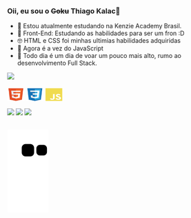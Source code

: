 ### Oii, eu sou o <s>Goku</s> Thiago Kalac👋

- 🔭 Estou atualmente estudando na Kenzie Academy Brasil.
- 🤯 Front-End: Estudando as habilidades para ser um fron :D
- 🤓 HTML e CSS foi minhas ultimias habilidades adquiridas
- 👷 Agora é a vez do JavaScript
- 🚀 Todo dia é um dia de voar um pouco mais alto, rumo ao desenvolvimento Full Stack.
<div align="left">
    <img height="150em" src="https://github-readme-stats.vercel.app/api?username=ThiagoKalac&show_icons=true&theme=dark"/>
    <hidden img height="150em" src="https://github-readme-stats.vercel.app/api/top-langs/?username=ThiagoKalac&layout=compact&langs_count=7&theme=dark"/>
</div>

<div style="display: inline_block"><br>
   <img align="center" alt="Thiago_HTML" height="30" width="40" src="https://raw.githubusercontent.com/devicons/devicon/master/icons/html5/html5-original.svg">
   <img align="center" alt="Thiago_CSS" height="30" width="40" src="https://raw.githubusercontent.com/devicons/devicon/master/icons/css3/css3-original.svg">
   <img align="center" alt="Thiago_Js" height="30" width="40" src="https://raw.githubusercontent.com/devicons/devicon/master/icons/javascript/javascript-plain.svg">
</div><br>

<div> 
  <a href="https://instagram.com/thiagokalac" target="_blank"><img src="https://img.shields.io/badge/-Instagram-%23E4405F?style=for-the-badge&logo=instagram&logoColor=white" target="_blank"></a>
  <a href="https://www.linkedin.com/in/thiagorodriguessilva1994" target="_blank"><img src="https://img.shields.io/badge/-LinkedIn-%230077B5?style=for-the-badge&logo=linkedin&logoColor=white" target="_blank"></a> 
  <a href="https://kenzieacademybrasil.slack.com/team/U03DYEHJLNR" target="_blank"><img src="https://img.shields.io/badge/Slack-4A154B?style=for-the-badge&logo=slack&logoColor=white" target="_blank"></a>
  
  ##
    
  ![Snake animation](https://github.com/ThiagoKalac/ThiagoKalac/blob/output/github-contribution-grid-snake.svg)
    
    
</div>
